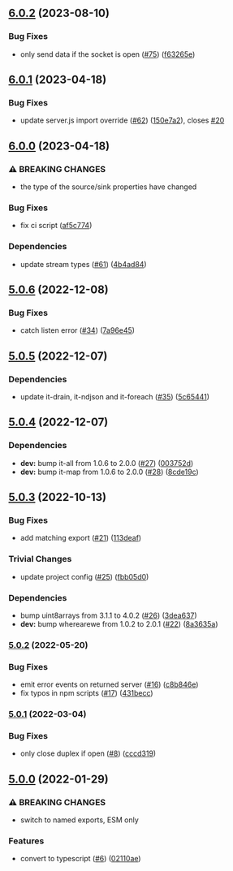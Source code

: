 ## [6.0.2](https://github.com/alanshaw/it-ws/compare/v6.0.1...v6.0.2) (2023-08-10)


### Bug Fixes

* only send data if the socket is open ([#75](https://github.com/alanshaw/it-ws/issues/75)) ([f63265e](https://github.com/alanshaw/it-ws/commit/f63265e17b8ee979fd2471b9cec0f8e98d0b5fd0))

## [6.0.1](https://github.com/alanshaw/it-ws/compare/v6.0.0...v6.0.1) (2023-04-18)


### Bug Fixes

* update server.js import override ([#62](https://github.com/alanshaw/it-ws/issues/62)) ([150e7a2](https://github.com/alanshaw/it-ws/commit/150e7a2e77f3206fc19521dc67d400f00b3d6483)), closes [#20](https://github.com/alanshaw/it-ws/issues/20)

## [6.0.0](https://github.com/alanshaw/it-ws/compare/v5.0.6...v6.0.0) (2023-04-18)


### ⚠ BREAKING CHANGES

* the type of the source/sink properties have changed

### Bug Fixes

* fix ci script ([af5c774](https://github.com/alanshaw/it-ws/commit/af5c7745f68912debcf04bb6a7214fac1b9834b5))


### Dependencies

* update stream types ([#61](https://github.com/alanshaw/it-ws/issues/61)) ([4b4ad84](https://github.com/alanshaw/it-ws/commit/4b4ad845f1e0615ff2cff603676c87578046bffe))

## [5.0.6](https://github.com/alanshaw/it-ws/compare/v5.0.5...v5.0.6) (2022-12-08)


### Bug Fixes

* catch listen error ([#34](https://github.com/alanshaw/it-ws/issues/34)) ([7a96e45](https://github.com/alanshaw/it-ws/commit/7a96e45ff0c15c51c8901c491e318b44e38226cf))

## [5.0.5](https://github.com/alanshaw/it-ws/compare/v5.0.4...v5.0.5) (2022-12-07)


### Dependencies

* update it-drain, it-ndjson and it-foreach ([#35](https://github.com/alanshaw/it-ws/issues/35)) ([5c65441](https://github.com/alanshaw/it-ws/commit/5c65441e2cd718b5338d9bc570091d4897e1e5e1))

## [5.0.4](https://github.com/alanshaw/it-ws/compare/v5.0.3...v5.0.4) (2022-12-07)


### Dependencies

* **dev:** bump it-all from 1.0.6 to 2.0.0 ([#27](https://github.com/alanshaw/it-ws/issues/27)) ([003752d](https://github.com/alanshaw/it-ws/commit/003752de90da52d27624f16d4d7f06d48f217539))
* **dev:** bump it-map from 1.0.6 to 2.0.0 ([#28](https://github.com/alanshaw/it-ws/issues/28)) ([8cde19c](https://github.com/alanshaw/it-ws/commit/8cde19c59342c39d325c80dc5c54fae469065d4a))

## [5.0.3](https://github.com/alanshaw/it-ws/compare/v5.0.2...v5.0.3) (2022-10-13)


### Bug Fixes

* add matching export ([#21](https://github.com/alanshaw/it-ws/issues/21)) ([113deaf](https://github.com/alanshaw/it-ws/commit/113deaf61121fc0330a7f559a3346cd54746bc07))


### Trivial Changes

* update project config ([#25](https://github.com/alanshaw/it-ws/issues/25)) ([fbb05d0](https://github.com/alanshaw/it-ws/commit/fbb05d0401c4ba021b82f6ec3940a191ffb84a2c))


### Dependencies

* bump uint8arrays from 3.1.1 to 4.0.2 ([#26](https://github.com/alanshaw/it-ws/issues/26)) ([3dea637](https://github.com/alanshaw/it-ws/commit/3dea637fde422091839b00093b9084ee63b0d25b))
* **dev:** bump wherearewe from 1.0.2 to 2.0.1 ([#22](https://github.com/alanshaw/it-ws/issues/22)) ([8a3635a](https://github.com/alanshaw/it-ws/commit/8a3635a5d229c23882a463b1db95a28a714db762))

### [5.0.2](https://github.com/alanshaw/it-ws/compare/v5.0.1...v5.0.2) (2022-05-20)


### Bug Fixes

* emit error events on returned server ([#16](https://github.com/alanshaw/it-ws/issues/16)) ([c8b846e](https://github.com/alanshaw/it-ws/commit/c8b846ee44a8321a0c080b039a05e975162c8db5))
* fix typos in npm scripts ([#17](https://github.com/alanshaw/it-ws/issues/17)) ([431becc](https://github.com/alanshaw/it-ws/commit/431becc2c9bc4d28df750e16db1d37241d21555d))

### [5.0.1](https://github.com/alanshaw/it-ws/compare/v5.0.0...v5.0.1) (2022-03-04)


### Bug Fixes

* only close duplex if open ([#8](https://github.com/alanshaw/it-ws/issues/8)) ([cccd319](https://github.com/alanshaw/it-ws/commit/cccd319cab6eca96ef6b26cba24fc423941d4f31))

## [5.0.0](https://github.com/alanshaw/it-ws/compare/v4.0.0...v5.0.0) (2022-01-29)


### ⚠ BREAKING CHANGES

* switch to named exports, ESM only

### Features

* convert to typescript ([#6](https://github.com/alanshaw/it-ws/issues/6)) ([02110ae](https://github.com/alanshaw/it-ws/commit/02110aea661b83cde311eb2ce28c8a3da5c0e2a0))
